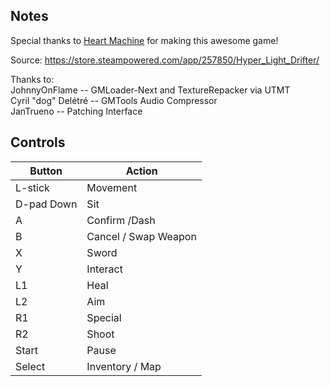 ## Notes

Special thanks to [Heart Machine](https://www.heartmachine.com/) for making this awesome game!

Source: https://store.steampowered.com/app/257850/Hyper_Light_Drifter/

Thanks to:  
JohnnyOnFlame -- GMLoader-Next and TextureRepacker via UTMT  
Cyril "dog" Delétré -- GMTools Audio Compressor  
JanTrueno -- Patching Interface

## Controls

| Button | Action |
|--|--| 
| L-stick|Movement|
|D-pad Down|Sit|
|A|Confirm /Dash|
|B|Cancel / Swap Weapon|
|X|Sword|
|Y|Interact|
|L1|Heal|
|L2|Aim|
|R1|Special|
|R2|Shoot|
|Start|Pause|
|Select|Inventory / Map|


